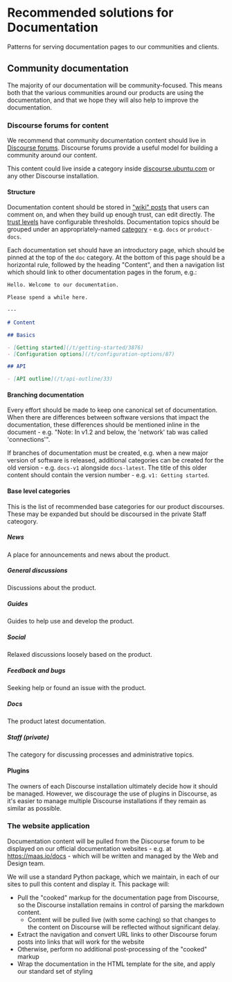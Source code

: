 # Recommended solutions for Documentation

Patterns for serving documentation pages to our communities and clients.

## Community documentation

The majority of our documentation will be community-focused. This means both that the various communities around our products are using the documentation, and that we hope they will also help to improve the documentation.

### Discourse forums for content

We recommend that community documentation content should live in [Discourse forums](https://www.discourse.org/). Discourse forums provide a useful model for building a community around our content.

This content could live inside a category inside [discourse.ubuntu.com](https://discourse.ubuntu.com/) or any other Discourse installation.

#### Structure

Documentation content should be stored in ["wiki" posts](https://meta.discourse.org/t/what-is-a-wiki-post/30801) that users can comment on, and when they build up enough trust, can edit directly. The [trust levels](https://blog.discourse.org/2018/06/understanding-discourse-trust-levels/) have configurable thresholds. Documentation topics should be grouped under an appropriately-named [category](https://meta.discourse.org/t/how-to-add-categories/71859) - e.g. `docs` or `product-docs`.

Each documentation set should have an introductory page, which should be pinned at the top of the `doc` category. At the bottom of this page should be a horizontal rule, followed by the heading "Content", and then a navigation list which should link to other documentation pages in the forum, e.g.:

``` markdown
Hello. Welcome to our documentation.

Please spend a while here.

---

# Content

## Basics

- [Getting started](/t/getting-started/3876)
- [Configuration options](/t/configuration-options/87)

## API

- [API outline](/t/api-outline/33)
```

#### Branching documentation

Every effort should be made to keep one canonical set of documentation. When there are differences between software versions that impact the documentation, these differences should be mentioned inline in the document - e.g. "Note: In v1.2 and below, the 'network' tab was called 'connections'".

If branches of documentation must be created, e.g. when a new major version of software is released, additional categories can be created for the old version - e.g. `docs-v1` alongside `docs-latest`. The title of this older content should contain the version number - e.g. `v1: Getting started`.

#### Base level categories
This is the list of recommended base categories for our product discourses. These may be expanded but should be discoursed in the private Staff cateogory.  

##### News
A place for announcements and news about the product.

##### General discussions
Discussions about the product. 

##### Guides
Guides to help use and develop the product.

##### Social
Relaxed discussions loosely based on the product.

##### Feedback and bugs
Seeking help or found an issue with the product.

##### Docs
The product latest documentation.

##### Staff (private)
The category for discussing processes and administrative topics.

#### Plugins

The owners of each Discourse installation ultimately decide how it should be managed. However, we discourage the use of plugins in Discourse, as it's easier to manage multiple Discourse installations if they remain as similar as possible.

### The website application

Documentation content will be pulled from the Discourse forum to be displayed on our official documentation websites - e.g. at https://maas.io/docs - which will be written and managed by the Web and Design team.

We will use a standard Python package, which we maintain, in each of our sites to pull this content and display it. This package will:

- Pull the "cooked" markup for the documentation page from Discourse, so the Discourse installation remains in control of parsing the markdown content.
  - Content will be pulled live (with some caching) so that changes to the content on Discourse will be reflected without significant delay.
- Extract the navigation and convert URL links to other Discourse forum posts into links that will work for the website
- Otherwise, perform no additional post-processing of the "cooked" markup
- Wrap the documentation in the HTML template for the site, and apply our standard set of styling

